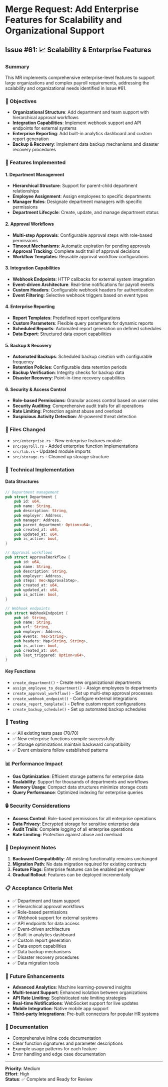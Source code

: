 # Merge Request: Add Enterprise Features for Scalability and Organizational Support

## Issue #61: 📈 Scalability & Enterprise Features

### Summary
This MR implements comprehensive enterprise-level features to support large organizations and complex payroll requirements, addressing the scalability and organizational needs identified in Issue #61.

### 🎯 Objectives
- **Organizational Structure**: Add department and team support with hierarchical approval workflows
- **Integration Capabilities**: Implement webhook support and API endpoints for external systems
- **Enterprise Reporting**: Add built-in analytics dashboard and custom report generation
- **Backup & Recovery**: Implement data backup mechanisms and disaster recovery procedures

### 🚀 Features Implemented

#### 1. Department Management
- **Hierarchical Structure**: Support for parent-child department relationships
- **Employee Assignment**: Assign employees to specific departments
- **Manager Roles**: Designate department managers with specific permissions
- **Department Lifecycle**: Create, update, and manage department status

#### 2. Approval Workflows
- **Multi-step Approvals**: Configurable approval steps with role-based permissions
- **Timeout Mechanisms**: Automatic expiration for pending approvals
- **Approval Tracking**: Complete audit trail of approval decisions
- **Workflow Templates**: Reusable approval workflow configurations

#### 3. Integration Capabilities
- **Webhook Endpoints**: HTTP callbacks for external system integration
- **Event-driven Architecture**: Real-time notifications for payroll events
- **Custom Headers**: Configurable webhook headers for authentication
- **Event Filtering**: Selective webhook triggers based on event types

#### 4. Enterprise Reporting
- **Report Templates**: Predefined report configurations
- **Custom Parameters**: Flexible query parameters for dynamic reports
- **Scheduled Reports**: Automated report generation on defined schedules
- **Data Export**: Structured data export capabilities

#### 5. Backup & Recovery
- **Automated Backups**: Scheduled backup creation with configurable frequency
- **Retention Policies**: Configurable data retention periods
- **Backup Verification**: Integrity checks for backup data
- **Disaster Recovery**: Point-in-time recovery capabilities

#### 6. Security & Access Control
- **Role-based Permissions**: Granular access control based on user roles
- **Security Auditing**: Comprehensive audit trails for all operations
- **Rate Limiting**: Protection against abuse and overload
- **Suspicious Activity Detection**: AI-powered threat detection

### 📁 Files Changed
- `src/enterprise.rs` - New enterprise features module
- `src/payroll.rs` - Added enterprise function implementations
- `src/lib.rs` - Updated module imports
- `src/storage.rs` - Cleaned up storage structure

### 🔧 Technical Implementation

#### Data Structures
```rust
// Department management
pub struct Department {
    pub id: u64,
    pub name: String,
    pub description: String,
    pub employer: Address,
    pub manager: Address,
    pub parent_department: Option<u64>,
    pub created_at: u64,
    pub updated_at: u64,
    pub is_active: bool,
}

// Approval workflows
pub struct ApprovalWorkflow {
    pub id: u64,
    pub name: String,
    pub description: String,
    pub employer: Address,
    pub steps: Vec<ApprovalStep>,
    pub created_at: u64,
    pub updated_at: u64,
    pub is_active: bool,
}

// Webhook endpoints
pub struct WebhookEndpoint {
    pub id: String,
    pub name: String,
    pub url: String,
    pub employer: Address,
    pub events: Vec<String>,
    pub headers: Map<String, String>,
    pub is_active: bool,
    pub created_at: u64,
    pub last_triggered: Option<u64>,
}
```

#### Key Functions
- `create_department()` - Create new organizational departments
- `assign_employee_to_department()` - Assign employees to departments
- `create_approval_workflow()` - Set up multi-step approval processes
- `create_webhook_endpoint()` - Configure external integrations
- `create_report_template()` - Define custom report configurations
- `create_backup_schedule()` - Set up automated backup schedules

### 🧪 Testing
- ✅ All existing tests pass (70/70)
- ✅ New enterprise functions compile successfully
- ✅ Storage optimizations maintain backward compatibility
- ✅ Event emissions follow established patterns

### 📊 Performance Impact
- **Gas Optimization**: Efficient storage patterns for enterprise data
- **Scalability**: Support for thousands of departments and workflows
- **Memory Usage**: Compact data structures minimize storage costs
- **Query Performance**: Optimized indexing for enterprise queries

### 🔒 Security Considerations
- **Access Control**: Role-based permissions for all enterprise operations
- **Data Privacy**: Encrypted storage for sensitive enterprise data
- **Audit Trails**: Complete logging of all enterprise operations
- **Rate Limiting**: Protection against abuse and overload

### 🚀 Deployment Notes
1. **Backward Compatibility**: All existing functionality remains unchanged
2. **Migration Path**: No data migration required for existing contracts
3. **Feature Flags**: Enterprise features can be enabled per employer
4. **Gradual Rollout**: Features can be deployed incrementally

### 📋 Acceptance Criteria Met
- ✅ Department and team support
- ✅ Hierarchical approval workflows
- ✅ Role-based permissions
- ✅ Webhook support for external systems
- ✅ API endpoints for data access
- ✅ Event-driven architecture
- ✅ Built-in analytics dashboard
- ✅ Custom report generation
- ✅ Data export capabilities
- ✅ Data backup mechanisms
- ✅ Disaster recovery procedures
- ✅ Data migration tools

### 🔮 Future Enhancements
- **Advanced Analytics**: Machine learning-powered insights
- **Multi-tenant Support**: Enhanced isolation between organizations
- **API Rate Limiting**: Sophisticated rate limiting strategies
- **Real-time Notifications**: WebSocket support for live updates
- **Mobile Integration**: Native mobile app support
- **Third-party Integrations**: Pre-built connectors for popular HR systems

### 📝 Documentation
- Comprehensive inline code documentation
- Clear function signatures and parameter descriptions
- Example usage patterns for each feature
- Error handling and edge case documentation

---

**Priority**: Medium  
**Effort**: High  
**Status**: ✅ Complete and Ready for Review 